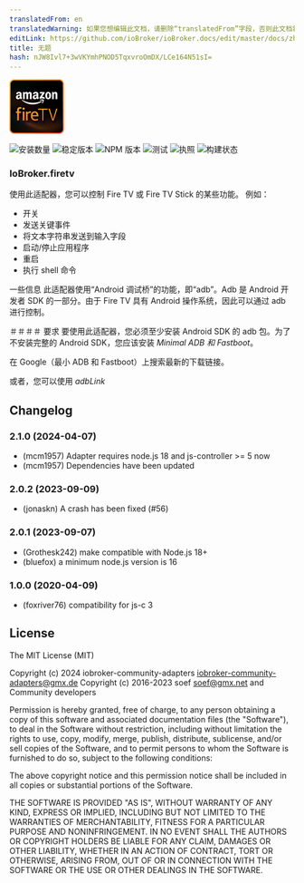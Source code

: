 ```yaml
---
translatedFrom: en
translatedWarning: 如果您想编辑此文档，请删除“translatedFrom”字段，否则此文档将再次自动翻译
editLink: https://github.com/ioBroker/ioBroker.docs/edit/master/docs/zh-cn/adapterref/iobroker.firetv/README.md
title: 无题
hash: nJW8Ivl7+3wVKYmhPNOD5TqxvroOmDX/LCe164N51sI=
---
```

![标识](../../../en/adapterref/iobroker.firetv/admin/firetv.png)

![安装数量](http://iobroker.live/badges/firetv-community-installed.svg)
![稳定版本](http://iobroker.live/badges/firetv-community-stable.svg)
![NPM 版本](https://img.shields.io/npm/v/iobroker.firetv.svg)
![测试](https://img.shields.io/travis/soef/iobroker.firetv/master.svg)
![执照](https://img.shields.io/badge/license-MIT-blue.svg?style=flat)
![构建状态](https://secure.travis-ci.org/soef/iobroker.firetv.svg?branch=master)

### IoBroker.firetv
<!--
[![NPM 版本]（https://badge.fury.io/js/iobroker.firetv.svg）](https://www.npmjs.com/package/iobroker.firetv)
-->

使用此适配器，您可以控制 Fire TV 或 Fire TV Stick 的某些功能。
例如：

- 开关
- 发送关键事件
- 将文本字符串发送到输入字段
- 启动/停止应用程序
- 重启
- 执行 shell 命令

一些信息
此适配器使用“Android 调试桥”的功能，即“adb”。Adb 是 Android 开发者 SDK 的一部分。由于 Fire TV 具有 Android 操作系统，因此可以通过 adb 进行控制。

＃＃＃＃ 要求
要使用此适配器，您必须至少安装 Android SDK 的 adb 包。为了不安装完整的 Android SDK，您应该安装 *Minimal ADB 和 Fastboot*。

在 Google（最小 ADB 和 Fastboot）上搜索最新的下载链接。

或者，您可以使用 *adbLink*

## Changelog
<!-- 
    ### **WORK IN PROGRESS** 
-->
### 2.1.0 (2024-04-07) 
* (mcm1957) Adapter requires node.js 18 and js-controller >= 5 now
* (mcm1957) Dependencies have been updated

### 2.0.2 (2023-09-09) 
* (jonaskn) A crash has been fixed (#56)

### 2.0.1 (2023-09-07)
* (Grothesk242) make compatible with Node.js 18+
* (bluefox) a minimum node.js version is 16

### 1.0.0 (2020-04-09)
* (foxriver76) compatibility for js-c 3

## License
The MIT License (MIT)

Copyright (c) 2024 iobroker-community-adapters <iobroker-community-adapters@gmx.de>
Copyright (c) 2016-2023 soef <soef@gmx.net> and Community developers

Permission is hereby granted, free of charge, to any person obtaining a copy
of this software and associated documentation files (the "Software"), to deal
in the Software without restriction, including without limitation the rights
to use, copy, modify, merge, publish, distribute, sublicense, and/or sell
copies of the Software, and to permit persons to whom the Software is
furnished to do so, subject to the following conditions:

The above copyright notice and this permission notice shall be included in
all copies or substantial portions of the Software.

THE SOFTWARE IS PROVIDED "AS IS", WITHOUT WARRANTY OF ANY KIND, EXPRESS OR
IMPLIED, INCLUDING BUT NOT LIMITED TO THE WARRANTIES OF MERCHANTABILITY,
FITNESS FOR A PARTICULAR PURPOSE AND NONINFRINGEMENT. IN NO EVENT SHALL THE
AUTHORS OR COPYRIGHT HOLDERS BE LIABLE FOR ANY CLAIM, DAMAGES OR OTHER
LIABILITY, WHETHER IN AN ACTION OF CONTRACT, TORT OR OTHERWISE, ARISING FROM,
OUT OF OR IN CONNECTION WITH THE SOFTWARE OR THE USE OR OTHER DEALINGS IN
THE SOFTWARE.